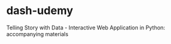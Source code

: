 # dash-udemy
Telling Story with Data - Interactive Web Application in Python: accompanying materials
